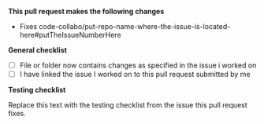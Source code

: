 **This pull request makes the following changes**
* Fixes code-collabo/put-repo-name-where-the-issue-is-located-here#putTheIssueNumberHere 

**General checklist**
- [ ] File or folder now contains changes as specified in the issue i worked on
- [ ] I have linked the issue I worked on to this pull request submitted by me

**Testing checklist**

Replace this text with the testing checklist from the issue this pull request fixes.
